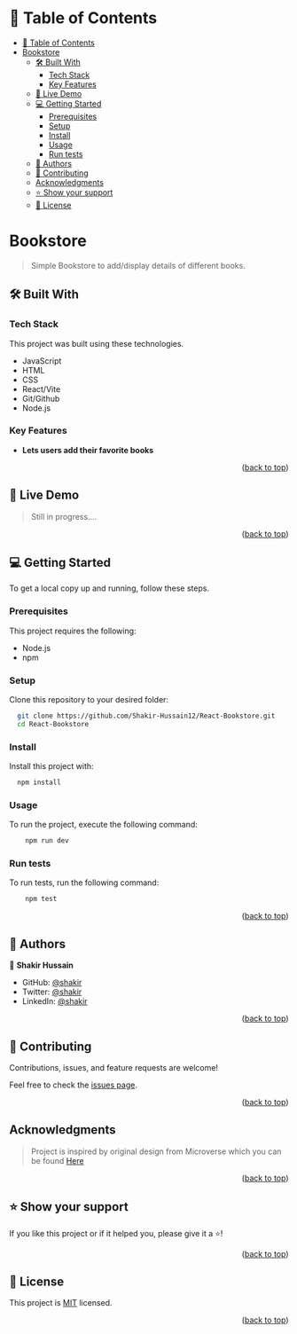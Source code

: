<a name="readme-top"></a>

<!--
HOW TO USE:
This is an example of how you may give instructions on setting up your project locally.

Modify this file to match your project and remove sections that don't apply.

REQUIRED SECTIONS:
- Table of Contents
- About the Project
  - Built With
  - Live Demo
- Getting Started
- Authors
- Future Features
- Contributing
- Show your support
- Acknowledgements
- License

OPTIONAL SECTIONS:
- FAQ

After you're finished please remove all the comments and instructions!
-->

<!-- TABLE OF CONTENTS -->

# 📗 Table of Contents

- [📗 Table of Contents](#-table-of-contents)
- [Bookstore ](#bookstore-)
  - [🛠 Built With ](#-built-with-)
    - [Tech Stack ](#tech-stack-)
    - [Key Features ](#key-features-)
  - [🚀 Live Demo ](#-live-demo-)
  - [💻 Getting Started ](#-getting-started-)
    - [Prerequisites](#prerequisites)
    - [Setup](#setup)
    - [Install](#install)
    - [Usage](#usage)
    - [Run tests](#run-tests)
  - [👥 Authors ](#-authors-)
  - [🤝 Contributing ](#-contributing-)
  - [Acknowledgments ](#acknowledgments-)
  - [⭐️ Show your support ](#️-show-your-support-)
  - [📝 License ](#-license-)

<!-- PROJECT DESCRIPTION -->

# Bookstore <a name="about-project"></a>

> Simple Bookstore to add/display details of different books.

## 🛠 Built With <a name="built-with"></a>

### Tech Stack <a name="tech-stack"></a>

This project was built using these technologies.

- JavaScript
- HTML
- CSS
- React/Vite
- Git/Github
- Node.js
  
<!-- Features -->

### Key Features <a name="key-features"></a>

- **Lets users add their favorite books**

<p align="right">(<a href="#readme-top">back to top</a>)</p>

<!-- LIVE DEMO -->

## 🚀 Live Demo <a name="live-demo"></a>

> Still in progress....
<!-- - [Here]() -->

<p align="right">(<a href="#readme-top">back to top</a>)</p>

<!-- GETTING STARTED -->

## 💻 Getting Started <a name="getting-started"></a>

To get a local copy up and running, follow these steps.

### Prerequisites

This project requires the following:

- Node.js
- npm

### Setup

Clone this repository to your desired folder:

```sh
  git clone https://github.com/Shakir-Hussain12/React-Bookstore.git
  cd React-Bookstore
```

### Install

Install this project with:

```sh
  npm install
```

### Usage

To run the project, execute the following command:

```sh
    npm run dev
```

### Run tests

To run tests, run the following command:

```sh
    npm test
```

<p align="right">(<a href="#readme-top">back to top</a>)</p>

<!-- AUTHORS -->

## 👥 Authors <a name="authors"></a>

👤 **Shakir Hussain**

- GitHub: [@shakir](https://github.com/Shakir-Hussain12)
- Twitter: [@shakir](https://twitter.com/S_Hussain_99)
- LinkedIn: [@shakir](https://www.linkedin.com/in/shakir-hussain-2129a121b/)

<p align="right">(<a href="#readme-top">back to top</a>)</p>

<!-- CONTRIBUTING -->

## 🤝 Contributing <a name="contributing"></a>

Contributions, issues, and feature requests are welcome!

Feel free to check the [issues page](../../issues/).

<p align="right">(<a href="#readme-top">back to top</a>)</p>

<!-- Acknowledgment -->
## Acknowledgments <a name="acknowledgements"></a>

  > Project is inspired by original design from Microverse which you can be found [Here](https://app.zeplin.io/project/5b35a9e13227086040f8eb75/screen/5b695e29bb8c844f118f9378) 

<p align="right">(<a href="#readme-top">back to top</a>)</p>

<!-- SUPPORT -->

## ⭐️ Show your support <a name="support"></a>

If you like this project or if it helped you, please give it a ⭐️!

<p align="right">(<a href="#readme-top">back to top</a>)</p>

<!-- LICENSE -->

## 📝 License <a name="license"></a>

This project is [MIT](./LICENSE) licensed.

<p align="right">(<a href="#readme-top">back to top</a>)</p>
